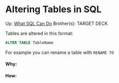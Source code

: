 # Altering Tables in SQL

Up: [What SQL Can Do](what_sql_can_do)
Brother(s):
TARGET DECK

Tables are altered in this format:

```SQL
ALTER TABLE TableName
```

For example you can rename a table with `RENAME TO`


































#### Why:
#### How:









